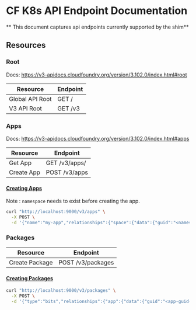 # CF K8s API Endpoint Documentation

** This document captures api endpoints currently supported by the shim**

## Resources

### Root

Docs: https://v3-apidocs.cloudfoundry.org/version/3.102.0/index.html#root

| Resource | Endpoint |
|--|--|
| Global API Root | GET / |
| V3 API Root | GET /v3 |


### Apps

Docs: https://v3-apidocs.cloudfoundry.org/version/3.102.0/index.html#apps

| Resource | Endpoint |
|--|--|
| Get App | GET /v3/apps/<guid> |
| Create App | POST /v3/apps 

#### [Creating Apps](https://v3-apidocs.cloudfoundry.org/version/3.100.0/index.html#the-app-object)
Note : `namespace` needs to exist before creating the app.  
```bash
curl "http://localhost:9000/v3/apps" \
  -X POST \
  -d '{"name":"my-app","relationships":{"space":{"data":{"guid":"<namespace-name>"}}}}'
```

### Packages

| Resource | Endpoint |
|--|--|
| Create Package | POST /v3/packages |

#### [Creating Packages](https://v3-apidocs.cloudfoundry.org/version/3.107.0/index.html#create-a-package)
```bash
curl "http://localhost:9000/v3/packages" \
  -X POST \
  -d '{"type":"bits","relationships":{"app":{"data":{"guid":"<app-guid-goes-here>"}}}}'
```